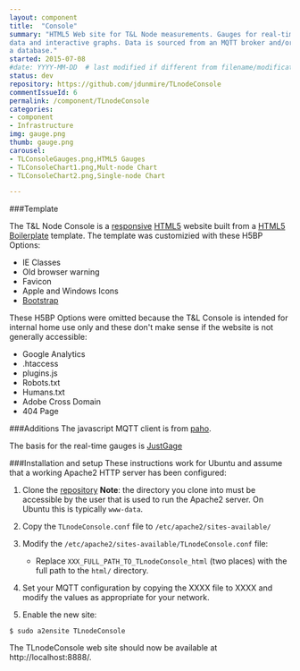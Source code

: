 ```yaml
---
layout: component
title:  "Console"
summary: "HTML5 Web site for T&L Node measurements. Gauges for real-time
data and interactive graphs. Data is sourced from an MQTT broker and/or
a database."
started: 2015-07-08
#date: YYYY-MM-DD  # last modified if different from filename/modification time
status: dev
repository: https://github.com/jdunmire/TLnodeConsole
commentIssueId: 6
permalink: /component/TLnodeConsole
categories:
- component
- Infrastructure
img: gauge.png
thumb: gauge.png
carousel:
- TLConsoleGauges.png,HTML5 Gauges
- TLConsoleChart1.png,Mult-node Chart
- TLConsoleChart2.png,Single-node Chart

---
```

###Template

The T&L Node Console is a
[responsive](https://en.wikipedia.org/wiki/Responsive_web_design)
[HTML5](https://en.wikipedia.org/wiki/HTML5) website built from a [HTML5
Boilerplate](http://www.initializr.com) template. The template was
customizied with these H5BP Options:

  * IE Classes
  * Old browser warning
  * Favicon
  * Apple and Windows Icons
  * [Bootstrap](http://getbootstrap.com/)

These H5BP Options were omitted because the T&L Console is intended for
internal home use only and these don't make sense if the website is not
generally accessible:

  * Google Analytics
  * .htaccess
  * plugins.js
  * Robots.txt
  * Humans.txt
  * Adobe Cross Domain
  * 404 Page

###Additions
The javascript MQTT client is from
[paho](https://eclipse.org/paho/clients/js).

The basis for the real-time gauges is [JustGage](http://justgage.com)

###Installation and setup
These instructions work for Ubuntu and assume that a working Apache2
HTTP server has been configured:

  1. Clone the [repository](https://github.com/jdunmire/TLnodeConsole)
     __Note__: the directory you clone into must be accessible by the
               user that is used to run the Apache2 server. On Ubuntu
               this is typically `www-data`.

  1. Copy the `TLnodeConsole.conf` file to `/etc/apache2/sites-available/`

  1. Modify the `/etc/apache2/sites-available/TLnodeConsole.conf` file:
      - Replace `XXX_FULL_PATH_TO_TLnodeConsole_html` (two places) with
        the full path to the `html/` directory.

  1. Set your MQTT configuration by copying the XXXX file to XXXX and modify the values as appropriate for your network.

  1. Enable the new site:

    $ sudo a2ensite TLnodeConsole

The TLnodeConsole web site should now be available at http://localhost:8888/.


